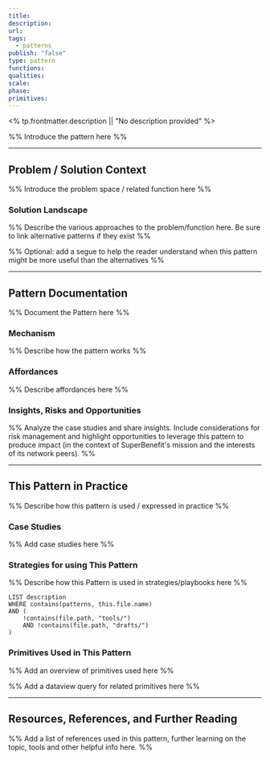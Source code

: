 ```yaml
---
title: 
description: 
url: 
tags:
  - patterns
publish: "false"
type: pattern
functions: 
qualities: 
scale: 
phase: 
primitives:
---
```


<% tp.frontmatter.description || "No description provided" %>

%% Introduce the pattern here %%

---

## Problem / Solution Context

%% Introduce the problem space / related function here %%

### Solution Landscape

%% Describe the various approaches to the problem/function here. Be sure to link alternative patterns if they exist %%

%% Optional: add a segue to help the reader understand when this pattern might be more useful than the alternatives %%

---

## Pattern Documentation

%% Document the Pattern here %%

### Mechanism

%% Describe how the pattern works %%

### Affordances

%% Describe affordances here %%

### Insights, Risks and Opportunities

%% Analyze the case studies and share insights. Include considerations for risk management and highlight opportunities to leverage this pattern to produce impact (in the context of SuperBenefit's mission and the interests of its network peers). %%

---

## This Pattern in Practice

%% Describe how this pattern is used / expressed in practice %%

### Case Studies

%% Add case studies here %%

### Strategies for using This Pattern

%% Describe how this Pattern is used in strategies/playbooks here %%

```dataview
LIST description
WHERE contains(patterns, this.file.name)
AND (
    !contains(file.path, "tools/") 
    AND !contains(file.path, "drafts/")
)
```

### Primitives Used in This Pattern

%% Add an overview of primitives used here %%

%% Add a dataview query for related primitives here %%

---

## Resources, References, and Further Reading

%% Add a list of references used in this pattern, further learning on the topic, tools and other helpful info here. %%
